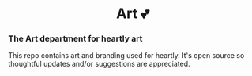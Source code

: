 <h1 align="center">Art 💕</h1>

<h3 align="cener">The Art department for heartly art</h3>

This repo contains art and branding used for heartly. It's open source so thoughtful updates and/or suggestions are appreciated. 
